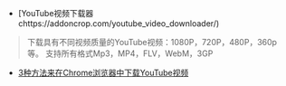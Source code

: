 - [YouTube视频下载器chttps://addoncrop.com/youtube_video_downloader/)

> 下载具有不同视频质量的YouTube视频：1080P，720P，480P，360p等。
> 支持所有格式Mp3，MP4，FLV，WebM，3GP


- [3种方法来在Chrome浏览器中下载YouTube视频](https://zh.wikihow.com/在Chrome浏览器中下载YouTube视频)
